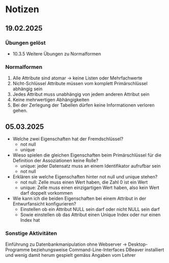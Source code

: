 # Notizen

## 19.02.2025
### Übungen gelöst
- 10.3.5 Weitere Übungen zu Normalformen

### Normalformen
1. Alle Attribute sind atomar -> keine Listen oder Mehrfachwerte
2. Nicht-Schlüssel Attribute müssen vom komplett Primärschlüssel abhängig sein
3. Jedes Attribut muss unabhängig von jedem anderen Attribut sein
4. Keine mehrwertigen Abhängigkeiten
5. Bei der Zerlegung der Tabellen dürfen keine Informationen verloren gehen.

## 05.03.2025
- Welche zwei Eigenschaften hat der Fremdschlüssel?
  - not null
  - unique
- Wieso spielen die gleichen Eigenschaften beim Primärschlüssel für die Definition der Assoziationen keine Rolle?
  - unique: jeder Datensatz muss an einem Identifikator aufrufbar sein
  - not null
- Erklären sie welche Eigenschaften hinter not null und unique stehen?
  - not null: Zelle muss einen Wert haben, die Zahl 0 ist ein Wert
  - unique: Zelle muss einen einzigartigen Wert haben, also kein Wert darf doppelt vorkommen
- Wie kann ich die beiden Eigenschaften bei einem Attribut in der Entwurfansicht konfigurieren?
  - Einstellen ob ein Attribut NULL sein darf oder nicht NULL sein darf
  - Sowie einstellen ob das Attribut einen Unique Index oder nur einen Index hat

### Sonstige Aktivitäten
Einführung zu Datenbankmanipulation ohne Webserver -> Desktop-Programme beziehungsweise Command-Line-Interfaces
DBeaver installiert und wenig damit herum gespielt gemäss Angaben vom Lehrer